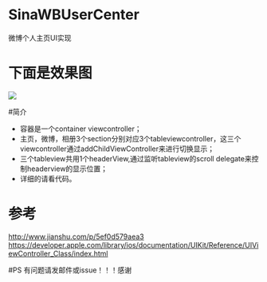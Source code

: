 # SinaWBUserCenter
微博个人主页UI实现

# 下面是效果图
![](http://o81omrb7h.bkt.clouddn.com/1.gif)

#简介
- 容器是一个container viewcontroller；
- 主页，微博，相册3个section分别对应3个tableviewcontroller，这三个viewcontroller通过addChildViewController来进行切换显示；
- 三个tableview共用1个headerView,通过监听tableview的scroll delegate来控制headerview的显示位置；
- 详细的请看代码。

# 参考
http://www.jianshu.com/p/5ef0d579aea3
https://developer.apple.com/library/ios/documentation/UIKit/Reference/UIViewController_Class/index.html

#PS 
有问题请发邮件或issue！！！感谢
